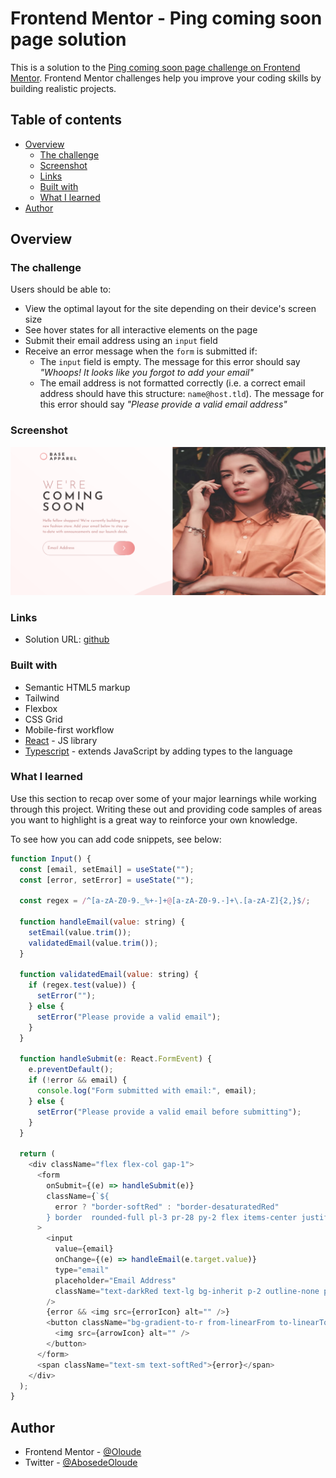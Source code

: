# Frontend Mentor - Ping coming soon page solution

This is a solution to the [Ping coming soon page challenge on Frontend Mentor](https://www.frontendmentor.io/challenges/ping-single-column-coming-soon-page-5cadd051fec04111f7b848da). Frontend Mentor challenges help you improve your coding skills by building realistic projects.

## Table of contents

- [Overview](#overview)
  - [The challenge](#the-challenge)
  - [Screenshot](#screenshot)
  - [Links](#links)
  - [Built with](#built-with)
  - [What I learned](#what-i-learned)
- [Author](#author)

## Overview

### The challenge

Users should be able to:

- View the optimal layout for the site depending on their device's screen size
- See hover states for all interactive elements on the page
- Submit their email address using an `input` field
- Receive an error message when the `form` is submitted if:
  - The `input` field is empty. The message for this error should say _"Whoops! It looks like you forgot to add your email"_
  - The email address is not formatted correctly (i.e. a correct email address should have this structure: `name@host.tld`). The message for this error should say _"Please provide a valid email address"_

### Screenshot

![preview](./public/preview.png)

### Links

- Solution URL: [github](https://github.com)

### Built with

- Semantic HTML5 markup
- Tailwind
- Flexbox
- CSS Grid
- Mobile-first workflow
- [React](https://reactjs.org/) - JS library
- [Typescript](https://www.typescriptlang.org/) - extends JavaScript by adding types to the language

### What I learned

Use this section to recap over some of your major learnings while working through this project. Writing these out and providing code samples of areas you want to highlight is a great way to reinforce your own knowledge.

To see how you can add code snippets, see below:

```js
function Input() {
  const [email, setEmail] = useState("");
  const [error, setError] = useState("");

  const regex = /^[a-zA-Z0-9._%+-]+@[a-zA-Z0-9.-]+\.[a-zA-Z]{2,}$/;

  function handleEmail(value: string) {
    setEmail(value.trim());
    validatedEmail(value.trim());
  }

  function validatedEmail(value: string) {
    if (regex.test(value)) {
      setError("");
    } else {
      setError("Please provide a valid email");
    }
  }

  function handleSubmit(e: React.FormEvent) {
    e.preventDefault();
    if (!error && email) {
      console.log("Form submitted with email:", email);
    } else {
      setError("Please provide a valid email before submitting");
    }
  }

  return (
    <div className="flex flex-col gap-1">
      <form
        onSubmit={(e) => handleSubmit(e)}
        className={`${
          error ? "border-softRed" : "border-desaturatedRed"
        } border  rounded-full pl-3 pr-28 py-2 flex items-center justify-between relative `}
      >
        <input
          value={email}
          onChange={(e) => handleEmail(e.target.value)}
          type="email"
          placeholder="Email Address"
          className="text-darkRed text-lg bg-inherit p-2 outline-none placeholder:text-desaturatedRed"
        />
        {error && <img src={errorIcon} alt="" />}
        <button className="bg-gradient-to-r from-linearFrom to-linearTo py-5  px-10 -right-4 rounded-full absolute">
          <img src={arrowIcon} alt="" />
        </button>
      </form>
      <span className="text-sm text-softRed">{error}</span>
    </div>
  );
}
```

## Author

- Frontend Mentor - [@Oloude](https://www.frontendmentor.io/profile/oloude)
- Twitter - [@AbosedeOloude](https://www.twitter.com/AbosedeOloude)
